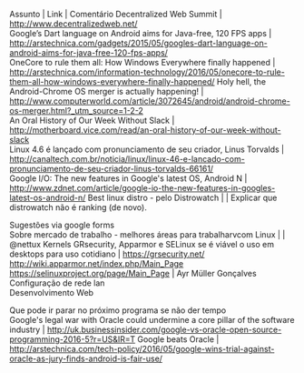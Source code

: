 Assunto | Link  |  Comentário
Decentralized Web Summit  |      http://www.decentralizedweb.net/        
Google’s Dart language on Android aims for Java-free, 120 FPS apps  |    http://arstechnica.com/gadgets/2015/05/googles-dart-language-on-android-aims-for-java-free-120-fps-apps/        
OneCore to rule them all: How Windows Everywhere finally happened    |   http://arstechnica.com/information-technology/2016/05/onecore-to-rule-them-all-how-windows-everywhere-finally-happened/ 
Holy hell, the Android-Chrome OS merger is actually happening! | http://www.computerworld.com/article/3072645/android/android-chrome-os-merger.html?_utm_source=1-2-2    
An Oral History of Our Week Without Slack   |    http://motherboard.vice.com/read/an-oral-history-of-our-week-without-slack      
Linux 4.6 é lançado com pronunciamento de seu criador, Linus Torvalds |  http://canaltech.com.br/noticia/linux/linux-46-e-lancado-com-pronunciamento-de-seu-criador-linus-torvalds-66161/        
​Google I/O: The new features in Google's latest OS, Android N | http://www.zdnet.com/article/google-io-the-new-features-in-googles-latest-os-android-n/ 
Best linux distro - pelo Distrowatch  |        |  Explicar que distrowatch não é ranking (de novo).
                
Sugestões via google forms              
Sobre mercado de trabalho - melhores áreas para trabalharvcom Linux    |    |     @nettux
Kernels GRsecurity, Apparmor e SELinux se é viável o uso em desktops para uso cotidiano | https://grsecurity.net/ http://wiki.apparmor.net/index.php/Main_Page https://selinuxproject.org/page/Main_Page | Ayr Müller Gonçalves
Configuração de rede lan            
Desenvolvimento Web             
                
Que pode ir parar no próximo programa se não der tempo          
Google's legal war with Oracle could undermine a core pillar of the software industry  | http://uk.businessinsider.com/google-vs-oracle-open-source-programming-2016-5?r=US&IR=T 
Google beats Oracle  |   http://arstechnica.com/tech-policy/2016/05/google-wins-trial-against-oracle-as-jury-finds-android-is-fair-use/  